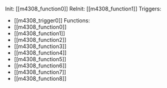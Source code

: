 Init: [[m4308_function0]]
ReInit: [[m4308_function1]]
Triggers:
- [[m4308_trigger0]]
Functions:
- [[m4308_function0]]
- [[m4308_function1]]
- [[m4308_function2]]
- [[m4308_function3]]
- [[m4308_function4]]
- [[m4308_function5]]
- [[m4308_function6]]
- [[m4308_function7]]
- [[m4308_function8]]
